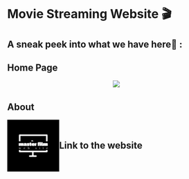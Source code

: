 # Movie Streaming Website  🎬



## A sneak peek into what we have here🙈 :


## Home Page
<p align="center"><img src="Readme_assets/home_pd.gif" width = 85% ></p>


## About
<div>
<div>
<img src="Images\Logo\png\logo-white.png" height = "120" align = "left"/>

</div>
<br>

## Link to the website









